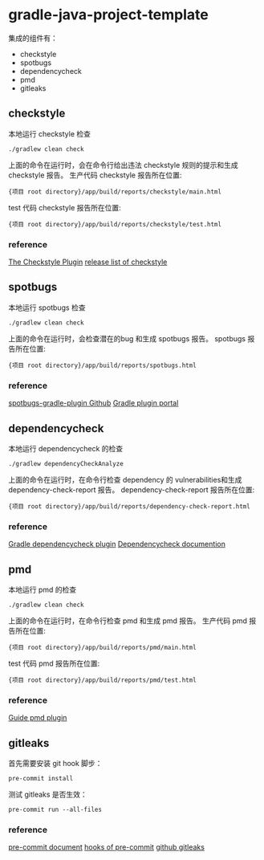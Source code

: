 # gradle-java-project-template
集成的组件有：
- checkstyle
- spotbugs
- dependencycheck
- pmd
- gitleaks

## checkstyle
本地运行 checkstyle 检查
```shell
./gradlew clean check
```
上面的命令在运行时，会在命令行给出违法 checkstyle 规则的提示和生成 checkstyle 报告。
生产代码 checkstyle 报告所在位置:
```shell
{项目 root directory}/app/build/reports/checkstyle/main.html
```
test 代码 checkstyle 报告所在位置:
```shell
{项目 root directory}/app/build/reports/checkstyle/test.html
```
### reference
[The Checkstyle Plugin](https://docs.gradle.org/current/userguide/checkstyle_plugin.html#sec:checkstyle_configuration)
[release list of checkstyle](https://checkstyle.sourceforge.io/releasenotes.html)

## spotbugs
本地运行 spotbugs 检查
```shell
./gradlew clean check
```
上面的命令在运行时，会检查潜在的bug 和生成 spotbugs 报告。
spotbugs 报告所在位置:
```shell
{项目 root directory}/app/build/reports/spotbugs.html
```
### reference
[spotbugs-gradle-plugin Github](https://github.com/spotbugs/spotbugs-gradle-plugin)
[Gradle plugin portal](https://plugins.gradle.org/plugin/com.github.spotbugs)

## dependencycheck
本地运行 dependencycheck 的检查
```shell
./gradlew dependencyCheckAnalyze
```
上面的命令在运行时，在命令行检查 dependency 的 vulnerabilities和生成 dependency-check-report 报告。
dependency-check-report 报告所在位置:
```shell
{项目 root directory}/app/build/reports/dependency-check-report.html
```

### reference
[Gradle dependencycheck plugin](https://plugins.gradle.org/plugin/org.owasp.dependencycheck)
[Dependencycheck documention](http://jeremylong.github.io/DependencyCheck/dependency-check-gradle/index.html)

## pmd
本地运行 pmd 的检查
```shell
./gradlew clean check
```
上面的命令在运行时，在命令行检查 pmd 和生成 pmd 报告。
生产代码 pmd 报告所在位置:
```shell
{项目 root directory}/app/build/reports/pmd/main.html
```
test 代码 pmd 报告所在位置:
```shell
{项目 root directory}/app/build/reports/pmd/test.html
```
### reference
[Guide pmd plugin](https://docs.gradle.org/current/userguide/pmd_plugin.html)

## gitleaks
首先需要安装 git hook 脚步：
```shell
pre-commit install
```
测试 gitleaks 是否生效：
```shell
pre-commit run --all-files
```
### reference
[pre-commit document](https://pre-commit.com/)
[hooks of pre-commit](https://pre-commit.com/hooks.html)
[github gitleaks](https://github.com/gitleaks/gitleaks)



